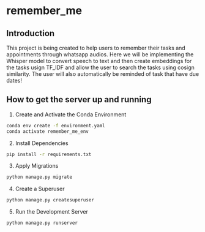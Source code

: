# remember_me

## Introduction

This project is being created to help users to remember their tasks and appointments through whatsapp audios. Here we will be implementing the Whisper model to convert speech to text and then create embeddings for the tasks usign TF_IDF and allow the user to search the tasks using cosign similarity. The user will also automatically be reminded of task that have due dates!

## How to get the server up and running

1. Create and Activate the Conda Environment
```sh
conda env create -f environment.yaml
conda activate remember_me_env
```

2. Install Dependencies
```sh
pip install -r requirements.txt
```

3. Apply Migrations
```sh
python manage.py migrate
```

4. Create a Superuser
```sh
python manage.py createsuperuser
```

5. Run the Development Server
```sh
python manage.py runserver
```
